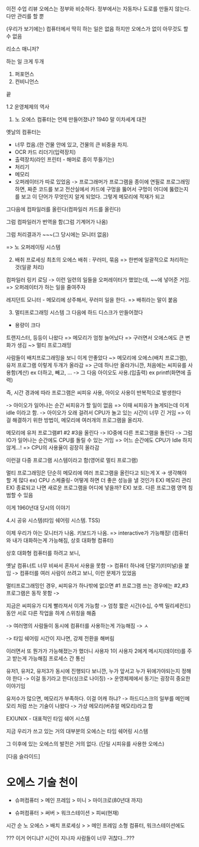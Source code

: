 이전 수업 리뷰
오에스는 정부와 비슷하다.
정부에서는 자동차나 도로를 만들지 않는다.
다만 관리를 할 뿐

(우리가 보기에는) 컴퓨터에서 딱히 하는 일은 없음
하지만 오에스가 없이 아무것도 할 수 없음

리소스 매니저?



하는 일 크게 두개 
1. 퍼포먼스
2. 컨비니언스





끝




1.2 운영체제의 역사



1. 노 오에스
컴퓨터는 언제 만들어졌나? 1940 말 이차세계 대전

옛날의 컴퓨터는 
- 너무 컸음.(한 건물 안에 있고, 건물의 큰 비중을 차지. 
- OCR 카드 리더기(입력장치)
- 출력장치(라인 프린터 - 해머로 종이 뚜들기는)
- 처리기
- 메모리
- 오퍼레이터가 따로 있었음
-> 프로그래머가 프로그램을 종이에 연필로 프로그래밍 하면,
짜준 코드를 보고 전산실에서 카드에 구멍을 뚫어서 
구멍이 어디에 뚫렸는지를 보고 이 단어가 무엇인지 알게 되었다.
그렇게 메모리에 적재가 되고

그다음에 컴파일러를 올린다(컴파일러 카드를 올린다)

그럼 컴파일러가 번역을 함(그럼 기계어가 나옴)

그럼 처리결과가 ~~~(그 당시에는 모니터 없음)


=> 노 오퍼레이팅 시스템




2. 배취 프로세싱
최초의 오에스
배취 : 꾸러미, 묶음
=> 한번에 일괄적으로 처리하는 것(일괄 처리)

컴파일러
링키
로딩
-> 이런 일련의 일들을 오퍼레이터가 했었는데,
~~에 넣어준 거임.
=> 오퍼레이터가 하는 일을 줄여주자


레지던트 모니터 - 메모리에 상주해서, 꾸러미 일을 한다. => 배취라는 말이 붙음




3. 멀티프로그래밍 시스템
그 다음에 하드 디스크가 만들어졌다
- 용량이 크다

트랜지스터,
등등이 나왔다
=> 메모리가 엄청 늘어났다
=> 구러면서 오에스에도 큰 변화가 생김
~> 멀티 프로그래밍


사람들이 배치프로그래밍을 보니 이게 안좋았다
~> 메모리에 오에스(배치 프로그램), 유저 프로그램 이렇게 두개가 올라감
=> 근데 하나만 올라가니깐, 
처음에는 씨피유를 사용함(계산) ex 더하고, 빼고, ...
-> 그 다음 아이오도 사용.(입출력) ex printf(화면에 출력)

즉, 시간 경과에 따라 프로그램은 씨피유 사용, 아이오 사용이 반복적으로 발생한다

-> 아이오가 일어나는 순간 씨피유가 할 일이 없음
=> 이때 씨피유가 놀게되는데 이게 idle 이라고 함.
-> 아이오가 오래 걸려서 CPU가 놀고 있는 시간이 너무 긴 거임
=> 이걸 해결하기 위한 방법이, 메모리에 여러개의 프로그램을 올리자.

메모리에 유저 프로그램#1 #2 #3을 올린다
-> IO중에 다른 프로그램을 돌린다
-> 그럼 IO가 일어나는 순간에도 CPU를 돌릴 수 있는 거임
=> 어느 순간에도 CPU가 Idle 하지 않게...!
=> CPU의 사용율이 굉장히 올라감


이런걸 다중 프로그램 시스템이라고 함(영어로 멀티 프로그램)





멀티 프로그래밍은 단순히 메모리에 여러 프로그램을 올린다고 되는게 X
-> 생각해야 할 게 많다
ex) CPU 스케줄링- 어떻게 하면 더 좋은 성능을 낼 것인가
EX) 메모리 관리
	EX) 종료되고 나면 새로운 프로그램을 어디에 넣을까?
EX) 보호. 다른 프로그램 영역 침범할 수 있음


이게 1960년대 당시의 이야기





4.시 공유 시스템(타임 쉐어링 시스템. TSS)

이제 우리가 아는 모니터가 나옴.
키보드가 나옴.
=> interactive가 가능해짐!
(컴퓨터와 내가 대화하는게 가능해짐, 상호 대화형 컴퓨터)

상호 대화형 컴퓨터를 하려고 보니, 


옛날 컴퓨너트 너무 비싸서 혼자서 사용을 못함
-> 컴퓨터 하나에 단말기(터미널)을 붙임
-> 컴퓨터를 여러 사람이 쓰려고 보니, 이런 문제가 있었음

멀티프로그래밍인 경우, 
씨피유가 하나밖에 없으면 #1 프로그램 쓰는 경우에는 #2,#3 프로그램은 동작 못함
-> 







지금은 씨피유가 디게 빨라져서 이게 가능함
-> 엄청 짧은 시간(수십, 수백 밀리세컨드)동안 서로 다른 작업을 하게 스위칭을 해줌

-> 여러명의 사람들이 동시에 컴퓨터를 사용하는게 가능해짐
-> ㅅ

-> 타임 쉐어링
시간이 지나면, 강제 전환을 해버림





이러면서 또 뭔가가 가능해졌는가 했더니
사용자 1이 사용자 2에게 메시지(데이터)를 주고 받는게 가능해짐
프로세스 간 통신




유저1, 유저2, 유저3가 동시에 진행되다 보니깐, 
누가 앞서고 누가 뒤에가야되는지 정해야 한다
-> 이걸 동기라고 한다(싱크로 나이징)
-> 운영체제에서 동기는 굉장히 중요한 이야기임






유저수가 많으면, 메모리가 부족하다.
이걸 어캐 하냐?
-> 하드디스크의 일부를 메인메모리 처럼 쓰는 기술이 나왔다
-> 가상 메모리(버츄얼 메모리)라고 함


EX)UNIX - 대표적인 타임 쉐어 시스템







지금 우리가 쓰고 있는 거의 대부분의 오에스는 타임 쉐어링 시스템





그 이후에 있는 오에스의 발전은 거의 없다.
(단일 시피유를 사용한 오에스)

















[다음 슬라이드]

# 오에스 기술 천이

- 슈퍼컴퓨터 > 메인 프레임 > 미니 > 마이크로(80년대 까지)

- 슈퍼컴퓨터 > 써버 > 워크스테이션 > 피씨(현재)










시간 순
노 오에스 > 배치 프로세싱 >  > 메인 프레임
소형 컴퓨터, 워크스테이션에도 


??? 이거 어디냐? 시간이 지나자 사람들이 너무 귀찮다...???
